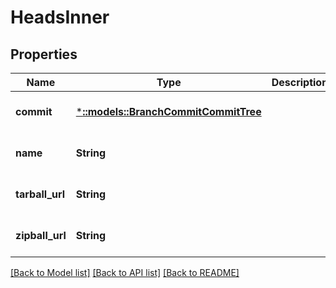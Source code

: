 # HeadsInner

## Properties
Name | Type | Description | Notes
------------ | ------------- | ------------- | -------------
**commit** | [***::models::BranchCommitCommitTree**](branch_commit_commit_tree.md) |  | [optional] [default to null]
**name** | **String** |  | [optional] [default to null]
**tarball_url** | **String** |  | [optional] [default to null]
**zipball_url** | **String** |  | [optional] [default to null]

[[Back to Model list]](../README.md#documentation-for-models) [[Back to API list]](../README.md#documentation-for-api-endpoints) [[Back to README]](../README.md)


